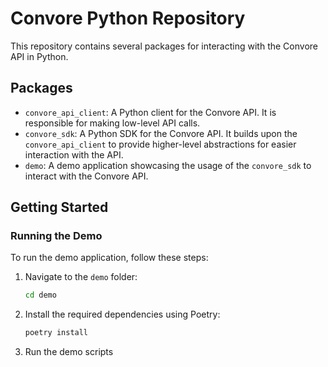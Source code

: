 # Convore Python Repository

This repository contains several packages for interacting with the Convore API in Python.

## Packages

- `convore_api_client`: A Python client for the Convore API. It is responsible for making low-level API calls.
- `convore_sdk`: A Python SDK for the Convore API. It builds upon the `convore_api_client` to provide higher-level abstractions for easier interaction with the API.
- `demo`: A demo application showcasing the usage of the `convore_sdk` to interact with the Convore API.

## Getting Started

### Running the Demo

To run the demo application, follow these steps:

1. Navigate to the `demo` folder:

   ```bash
   cd demo
   ```

2. Install the required dependencies using Poetry:

   ```bash
   poetry install
   ```
3. Run the demo scripts
